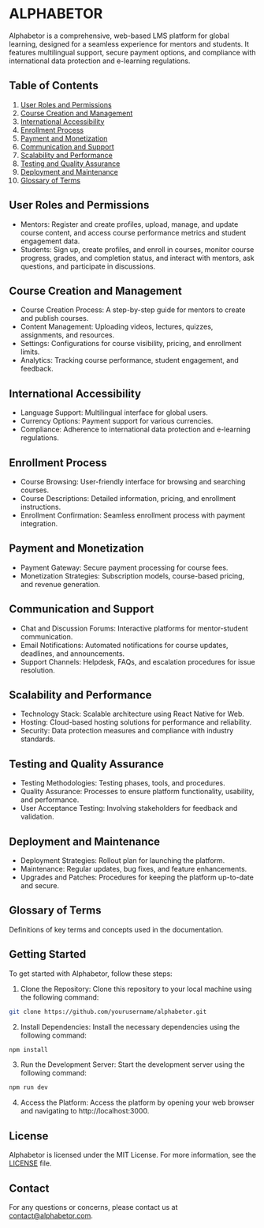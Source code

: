 # ALPHABETOR

Alphabetor is a comprehensive, web-based LMS platform for global learning, designed for a seamless experience for mentors and students. It features multilingual support, secure payment options, and compliance with international data protection and e-learning regulations.

## Table of Contents

1. [User Roles and Permissions](#user-roles-and-permissions)
2. [Course Creation and Management](#course-creation-and-management)
3. [International Accessibility](#international-accessibility)
4. [Enrollment Process](#enrollment-process)
5. [Payment and Monetization](#payment-and-monetization)
6. [Communication and Support](#communication-and-support)
7. [Scalability and Performance](#scalability-and-performance)
8. [Testing and Quality Assurance](#testing-and-quality-assurance)
9. [Deployment and Maintenance](#deployment-and-maintenance)
10. [Glossary of Terms](#glossary-of-terms)

## User Roles and Permissions

- Mentors: Register and create profiles, upload, manage, and update course content, and access course performance metrics and student engagement data.
- Students: Sign up, create profiles, and enroll in courses, monitor course progress, grades, and completion status, and interact with mentors, ask questions, and participate in discussions.

## Course Creation and Management

- Course Creation Process: A step-by-step guide for mentors to create and publish courses.
- Content Management: Uploading videos, lectures, quizzes, assignments, and resources.
- Settings: Configurations for course visibility, pricing, and enrollment limits.
- Analytics: Tracking course performance, student engagement, and feedback.

## International Accessibility

- Language Support: Multilingual interface for global users.
- Currency Options: Payment support for various currencies.
- Compliance: Adherence to international data protection and e-learning regulations.

## Enrollment Process

- Course Browsing: User-friendly interface for browsing and searching courses.
- Course Descriptions: Detailed information, pricing, and enrollment instructions.
- Enrollment Confirmation: Seamless enrollment process with payment integration.

## Payment and Monetization

- Payment Gateway: Secure payment processing for course fees.
- Monetization Strategies: Subscription models, course-based pricing, and revenue generation.

## Communication and Support

- Chat and Discussion Forums: Interactive platforms for mentor-student communication.
- Email Notifications: Automated notifications for course updates, deadlines, and announcements.
- Support Channels: Helpdesk, FAQs, and escalation procedures for issue resolution.

## Scalability and Performance

- Technology Stack: Scalable architecture using React Native for Web.
- Hosting: Cloud-based hosting solutions for performance and reliability.
- Security: Data protection measures and compliance with industry standards.

## Testing and Quality Assurance

- Testing Methodologies: Testing phases, tools, and procedures.
- Quality Assurance: Processes to ensure platform functionality, usability, and performance.
- User Acceptance Testing: Involving stakeholders for feedback and validation.

## Deployment and Maintenance

- Deployment Strategies: Rollout plan for launching the platform.
- Maintenance: Regular updates, bug fixes, and feature enhancements.
- Upgrades and Patches: Procedures for keeping the platform up-to-date and secure.

## Glossary of Terms

Definitions of key terms and concepts used in the documentation.

## Getting Started

To get started with Alphabetor, follow these steps:

1. Clone the Repository: Clone this repository to your local machine using the following command:

```bash
git clone https://github.com/yourusername/alphabetor.git
```

2. Install Dependencies: Install the necessary dependencies using the following command:

```bash
npm install
```

3. Run the Development Server: Start the development server using the following command:

```bash
npm run dev
```

4. Access the Platform: Access the platform by opening your web browser and navigating to http://localhost:3000.

## License

Alphabetor is licensed under the MIT License. For more information, see the [LICENSE](./LICENSE) file.

## Contact

For any questions or concerns, please contact us at [contact@alphabetor.com](mailto:contact@alphabetor.com).